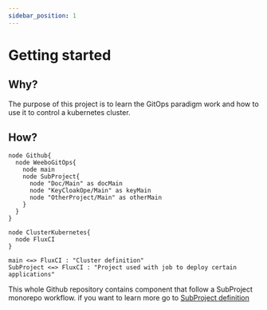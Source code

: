 ```yaml
---
sidebar_position: 1
---
```


# Getting started

## Why?

The purpose of this project is to learn the GitOps paradigm work and how to use it to control a kubernetes cluster.

## How?

```plantuml context
node Github{
  node WeeboGitOps{
    node main
    node SubProject{
      node "Doc/Main" as docMain
      node "KeyCloakOpe/Main" as keyMain
      node "OtherProject/Main" as otherMain
    }
  }
}

node ClusterKubernetes{
  node FluxCI
}

main <=> FluxCI : "Cluster definition"
SubProject <=> FluxCI : "Project used with job to deploy certain applications"
```

This whole Github repository contains component that follow a SubProject monorepo workflow. if you want to learn more go to [SubProject definition](./SubProject)

